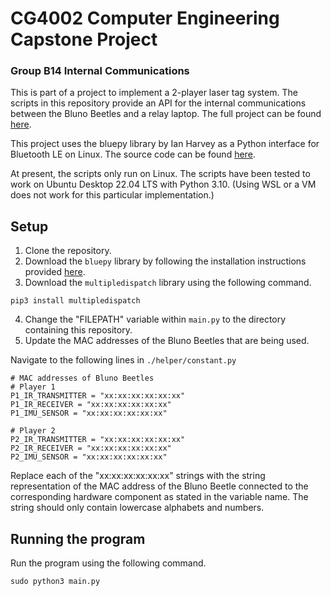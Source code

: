 # CG4002 Computer Engineering Capstone Project
### Group B14 Internal Communications

This is part of a project to implement a 2-player laser tag system. 
The scripts in this repository provide an API for the internal communications between the Bluno Beetles and a relay laptop.
The full project can be found [here](https://github.com/Poopies99/CG4002-AR-Laser-Tag).

This project uses the bluepy library by Ian Harvey as a Python interface for Bluetooth LE on Linux.
The source code can be found [here](https://github.com/IanHarvey/bluepy).

At present, the scripts only run on Linux.
The scripts have been tested to work on Ubuntu Desktop 22.04 LTS with Python 3.10. 
(Using WSL or a VM does not work for this particular implementation.)

## Setup
1. Clone the repository.
2. Download the `bluepy` library by following the installation instructions provided [here](https://github.com/IanHarvey/bluepy).
3. Download the `multipledispatch` library using the following command.

```
pip3 install multipledispatch
```

4. Change the "FILEPATH" variable within `main.py` to the directory containing this repository.
5. Update the MAC addresses of the Bluno Beetles that are being used.

Navigate to the following lines in `./helper/constant.py`

```
# MAC addresses of Bluno Beetles
# Player 1
P1_IR_TRANSMITTER = "xx:xx:xx:xx:xx:xx"
P1_IR_RECEIVER = "xx:xx:xx:xx:xx:xx"
P1_IMU_SENSOR = "xx:xx:xx:xx:xx:xx"

# Player 2
P2_IR_TRANSMITTER = "xx:xx:xx:xx:xx:xx"
P2_IR_RECEIVER = "xx:xx:xx:xx:xx:xx"
P2_IMU_SENSOR = "xx:xx:xx:xx:xx:xx"
```

Replace each of the "xx:xx:xx:xx:xx:xx" strings with the string representation of the MAC address of the Bluno Beetle connected to the corresponding hardware component as stated in the variable name. The string should only contain lowercase alphabets and numbers. 

## Running the program

Run the program using the following command.

```
sudo python3 main.py
```
